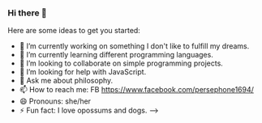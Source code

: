 ### Hi there 👋

Here are some ideas to get you started:

- 🔭 I’m currently working on something I don't like to fulfill my dreams.
- 🌱 I’m currently learning different programming languages.
- 👯 I’m looking to collaborate on simple programming projects.
- 🤔 I’m looking for help with JavaScript.
- 💬 Ask me about philosophy.
- 📫 How to reach me: FB https://www.facebook.com/persephone1694/
- 😄 Pronouns: she/her
- ⚡ Fun fact: I love opossums and dogs.
-->
